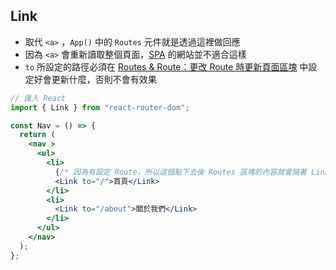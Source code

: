 ## Link
- 取代 `<a>` ，`App()` 中的 `Routes` 元件就是透過這裡做回應
- 因為 `<a>` 會重新讀取整個頁面，[SPA](SPA.md) 的網站並不適合這樣
- `to` 所設定的路徑必須在 [Routes & Route：更改 Route 時更新頁面區塊](Routes%20&%20Route：更改%20Route%20時更新頁面區塊.md) 中設定好會更新什麼，否則不會有效果
```jsx
// 匯入 React
import { Link } from "react-router-dom";

const Nav = () => {
  return (
    <nav >
      <ul>
        <li>
          {/* 因為有設定 Route，所以這個點下去後 Routes 區塊的內容就會隨著 Link 影響 */}
          <Link to="/">首頁</Link>
        </li>
        <li>
          <Link to="/about">關於我們</Link>
        </li>
      </ul>
    </nav>
  );
};
```